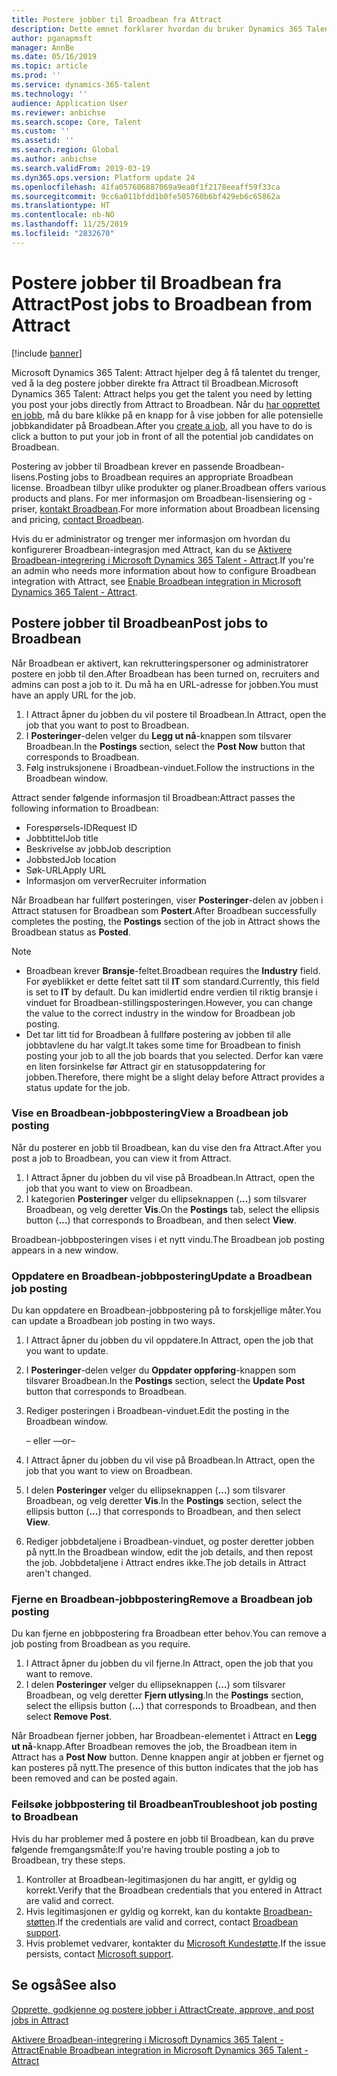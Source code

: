 ```yaml
---
title: Postere jobber til Broadbean fra Attract
description: Dette emnet forklarer hvordan du bruker Dynamics 365 Talent – Attract til å postere jobber til Broadbean
author: pganapmsft
manager: AnnBe
ms.date: 05/16/2019
ms.topic: article
ms.prod: ''
ms.service: dynamics-365-talent
ms.technology: ''
audience: Application User
ms.reviewer: anbichse
ms.search.scope: Core, Talent
ms.custom: ''
ms.assetid: ''
ms.search.region: Global
ms.author: anbichse
ms.search.validFrom: 2019-03-19
ms.dyn365.ops.version: Platform update 24
ms.openlocfilehash: 41fa057606887069a9ea0f1f2178eeaff59f33ca
ms.sourcegitcommit: 9cc6a011bfdd1b0fe505760b6bf429eb6c65862a
ms.translationtype: HT
ms.contentlocale: nb-NO
ms.lasthandoff: 11/25/2019
ms.locfileid: "2832670"
---
```

# <a name="post-jobs-to-broadbean-from-attract"></a><span data-ttu-id="938aa-103">Postere jobber til Broadbean fra Attract</span><span class="sxs-lookup"><span data-stu-id="938aa-103">Post jobs to Broadbean from Attract</span></span>

[!include [banner](includes/banner.md)]

<span data-ttu-id="938aa-104">Microsoft Dynamics 365 Talent: Attract hjelper deg å få talentet du trenger, ved å la deg postere jobber direkte fra Attract til Broadbean.</span><span class="sxs-lookup"><span data-stu-id="938aa-104">Microsoft Dynamics 365 Talent: Attract helps you get the talent you need by letting you post your jobs directly from Attract to Broadbean.</span></span> <span data-ttu-id="938aa-105">Når du [har opprettet en jobb](./creating-jobs-attract.md), må du bare klikke på en knapp for å vise jobben for alle potensielle jobbkandidater på Broadbean.</span><span class="sxs-lookup"><span data-stu-id="938aa-105">After you [create a job](./creating-jobs-attract.md), all you have to do is click a button to put your job in front of all the potential job candidates on Broadbean.</span></span>

<span data-ttu-id="938aa-106">Postering av jobber til Broadbean krever en passende Broadbean-lisens.</span><span class="sxs-lookup"><span data-stu-id="938aa-106">Posting jobs to Broadbean requires an appropriate Broadbean license.</span></span> <span data-ttu-id="938aa-107">Broadbean tilbyr ulike produkter og planer.</span><span class="sxs-lookup"><span data-stu-id="938aa-107">Broadbean offers various products and plans.</span></span> <span data-ttu-id="938aa-108">For mer informasjon om Broadbean-lisensiering og -priser, [kontakt Broadbean](https://www.broadbean.com/contact-us/).</span><span class="sxs-lookup"><span data-stu-id="938aa-108">For more information about Broadbean licensing and pricing, [contact Broadbean](https://www.broadbean.com/contact-us/).</span></span>

<span data-ttu-id="938aa-109">Hvis du er administrator og trenger mer informasjon om hvordan du konfigurerer Broadbean-integrasjon med Attract, kan du se [Aktivere Broadbean-integrering i Microsoft Dynamics 365 Talent - Attract](./attract-admin-job-board-settings.md).</span><span class="sxs-lookup"><span data-stu-id="938aa-109">If you're an admin who needs more information about how to configure Broadbean integration with Attract, see [Enable Broadbean integration in Microsoft Dynamics 365 Talent - Attract](./attract-admin-job-board-settings.md).</span></span>

## <a name="post-jobs-to-broadbean"></a><span data-ttu-id="938aa-110">Postere jobber til Broadbean</span><span class="sxs-lookup"><span data-stu-id="938aa-110">Post jobs to Broadbean</span></span>

<span data-ttu-id="938aa-111">Når Broadbean er aktivert, kan rekrutteringspersoner og administratorer postere en jobb til den.</span><span class="sxs-lookup"><span data-stu-id="938aa-111">After Broadbean has been turned on, recruiters and admins can post a job to it.</span></span> <span data-ttu-id="938aa-112">Du må ha en URL-adresse for jobben.</span><span class="sxs-lookup"><span data-stu-id="938aa-112">You must have an apply URL for the job.</span></span>

1. <span data-ttu-id="938aa-113">I Attract åpner du jobben du vil postere til Broadbean.</span><span class="sxs-lookup"><span data-stu-id="938aa-113">In Attract, open the job that you want to post to Broadbean.</span></span>
2. <span data-ttu-id="938aa-114">I **Posteringer**-delen velger du **Legg ut nå**-knappen som tilsvarer Broadbean.</span><span class="sxs-lookup"><span data-stu-id="938aa-114">In the **Postings** section, select the **Post Now** button that corresponds to Broadbean.</span></span>
3. <span data-ttu-id="938aa-115">Følg instruksjonene i Broadbean-vinduet.</span><span class="sxs-lookup"><span data-stu-id="938aa-115">Follow the instructions in the Broadbean window.</span></span>

<span data-ttu-id="938aa-116">Attract sender følgende informasjon til Broadbean:</span><span class="sxs-lookup"><span data-stu-id="938aa-116">Attract passes the following information to Broadbean:</span></span>

- <span data-ttu-id="938aa-117">Forespørsels-ID</span><span class="sxs-lookup"><span data-stu-id="938aa-117">Request ID</span></span>
- <span data-ttu-id="938aa-118">Jobbtittel</span><span class="sxs-lookup"><span data-stu-id="938aa-118">Job title</span></span>
- <span data-ttu-id="938aa-119">Beskrivelse av jobb</span><span class="sxs-lookup"><span data-stu-id="938aa-119">Job description</span></span>
- <span data-ttu-id="938aa-120">Jobbsted</span><span class="sxs-lookup"><span data-stu-id="938aa-120">Job location</span></span>
- <span data-ttu-id="938aa-121">Søk-URL</span><span class="sxs-lookup"><span data-stu-id="938aa-121">Apply URL</span></span>
- <span data-ttu-id="938aa-122">Informasjon om verver</span><span class="sxs-lookup"><span data-stu-id="938aa-122">Recruiter information</span></span>

<span data-ttu-id="938aa-123">Når Broadbean har fullført posteringen, viser **Posteringer**-delen av jobben i Attract statusen for Broadbean som **Postert**.</span><span class="sxs-lookup"><span data-stu-id="938aa-123">After Broadbean successfully completes the posting, the **Postings** section of the job in Attract shows the Broadbean status as **Posted**.</span></span>

> [!NOTE]
> - <span data-ttu-id="938aa-124">Broadbean krever **Bransje**-feltet.</span><span class="sxs-lookup"><span data-stu-id="938aa-124">Broadbean requires the **Industry** field.</span></span> <span data-ttu-id="938aa-125">For øyeblikket er dette feltet satt til **IT** som standard.</span><span class="sxs-lookup"><span data-stu-id="938aa-125">Currently, this field is set to **IT** by default.</span></span> <span data-ttu-id="938aa-126">Du kan imidlertid endre verdien til riktig bransje i vinduet for Broadbean-stillingsposteringen.</span><span class="sxs-lookup"><span data-stu-id="938aa-126">However, you can change the value to the correct industry in the window for Broadbean job posting.</span></span>
> - <span data-ttu-id="938aa-127">Det tar litt tid for Broadbean å fullføre postering av jobben til alle jobbtavlene du har valgt.</span><span class="sxs-lookup"><span data-stu-id="938aa-127">It takes some time for Broadbean to finish posting your job to all the job boards that you selected.</span></span> <span data-ttu-id="938aa-128">Derfor kan være en liten forsinkelse før Attract gir en statusoppdatering for jobben.</span><span class="sxs-lookup"><span data-stu-id="938aa-128">Therefore, there might be a slight delay before Attract provides a status update for the job.</span></span>

### <a name="view-a-broadbean-job-posting"></a><span data-ttu-id="938aa-129">Vise en Broadbean-jobbpostering</span><span class="sxs-lookup"><span data-stu-id="938aa-129">View a Broadbean job posting</span></span>

<span data-ttu-id="938aa-130">Når du posterer en jobb til Broadbean, kan du vise den fra Attract.</span><span class="sxs-lookup"><span data-stu-id="938aa-130">After you post a job to Broadbean, you can view it from Attract.</span></span>

1. <span data-ttu-id="938aa-131">I Attract åpner du jobben du vil vise på Broadbean.</span><span class="sxs-lookup"><span data-stu-id="938aa-131">In Attract, open the job that you want to view on Broadbean.</span></span>
2. <span data-ttu-id="938aa-132">I kategorien **Posteringer** velger du ellipseknappen (**...**) som tilsvarer Broadbean, og velg deretter **Vis**.</span><span class="sxs-lookup"><span data-stu-id="938aa-132">On the **Postings** tab, select the ellipsis button (**...**) that corresponds to Broadbean, and then select **View**.</span></span>

<span data-ttu-id="938aa-133">Broadbean-jobbposteringen vises i et nytt vindu.</span><span class="sxs-lookup"><span data-stu-id="938aa-133">The Broadbean job posting appears in a new window.</span></span>

### <a name="update-a-broadbean-job-posting"></a><span data-ttu-id="938aa-134">Oppdatere en Broadbean-jobbpostering</span><span class="sxs-lookup"><span data-stu-id="938aa-134">Update a Broadbean job posting</span></span>

<span data-ttu-id="938aa-135">Du kan oppdatere en Broadbean-jobbpostering på to forskjellige måter.</span><span class="sxs-lookup"><span data-stu-id="938aa-135">You can update a Broadbean job posting in two ways.</span></span>

1. <span data-ttu-id="938aa-136">I Attract åpner du jobben du vil oppdatere.</span><span class="sxs-lookup"><span data-stu-id="938aa-136">In Attract, open the job that you want to update.</span></span>
2. <span data-ttu-id="938aa-137">I **Posteringer**-delen velger du **Oppdater oppføring**-knappen som tilsvarer Broadbean.</span><span class="sxs-lookup"><span data-stu-id="938aa-137">In the **Postings** section, select the **Update Post** button that corresponds to Broadbean.</span></span>
3. <span data-ttu-id="938aa-138">Rediger posteringen i Broadbean-vinduet.</span><span class="sxs-lookup"><span data-stu-id="938aa-138">Edit the posting in the Broadbean window.</span></span>

    <span data-ttu-id="938aa-139">– eller –</span><span class="sxs-lookup"><span data-stu-id="938aa-139">–or–</span></span>

1. <span data-ttu-id="938aa-140">I Attract åpner du jobben du vil vise på Broadbean.</span><span class="sxs-lookup"><span data-stu-id="938aa-140">In Attract, open the job that you want to view on Broadbean.</span></span>
2. <span data-ttu-id="938aa-141">I delen **Posteringer** velger du ellipseknappen (**...**) som tilsvarer Broadbean, og velg deretter **Vis**.</span><span class="sxs-lookup"><span data-stu-id="938aa-141">In the **Postings** section, select the ellipsis button (**...**) that corresponds to Broadbean, and then select **View**.</span></span>
3. <span data-ttu-id="938aa-142">Rediger jobbdetaljene i Broadbean-vinduet, og poster deretter jobben på nytt.</span><span class="sxs-lookup"><span data-stu-id="938aa-142">In the Broadbean window, edit the job details, and then repost the job.</span></span> <span data-ttu-id="938aa-143">Jobbdetaljene i Attract endres ikke.</span><span class="sxs-lookup"><span data-stu-id="938aa-143">The job details in Attract aren't changed.</span></span>

### <a name="remove-a-broadbean-job-posting"></a><span data-ttu-id="938aa-144">Fjerne en Broadbean-jobbpostering</span><span class="sxs-lookup"><span data-stu-id="938aa-144">Remove a Broadbean job posting</span></span>

<span data-ttu-id="938aa-145">Du kan fjerne en jobbpostering fra Broadbean etter behov.</span><span class="sxs-lookup"><span data-stu-id="938aa-145">You can remove a job posting from Broadbean as you require.</span></span>

1. <span data-ttu-id="938aa-146">I Attract åpner du jobben du vil fjerne.</span><span class="sxs-lookup"><span data-stu-id="938aa-146">In Attract, open the job that you want to remove.</span></span>
2. <span data-ttu-id="938aa-147">I delen **Posteringer** velger du ellipseknappen (**...**) som tilsvarer Broadbean, og velg deretter **Fjern utlysing**.</span><span class="sxs-lookup"><span data-stu-id="938aa-147">In the **Postings** section, select the ellipsis button (**...**) that corresponds to Broadbean, and then select **Remove Post**.</span></span>

<span data-ttu-id="938aa-148">Når Broadbean fjerner jobben, har Broadbean-elementet i Attract en **Legg ut nå**-knapp.</span><span class="sxs-lookup"><span data-stu-id="938aa-148">After Broadbean removes the job, the Broadbean item in Attract has a **Post Now** button.</span></span> <span data-ttu-id="938aa-149">Denne knappen angir at jobben er fjernet og kan posteres på nytt.</span><span class="sxs-lookup"><span data-stu-id="938aa-149">The presence of this button indicates that the job has been removed and can be posted again.</span></span>

### <a name="troubleshoot-job-posting-to-broadbean"></a><span data-ttu-id="938aa-150">Feilsøke jobbpostering til Broadbean</span><span class="sxs-lookup"><span data-stu-id="938aa-150">Troubleshoot job posting to Broadbean</span></span>

<span data-ttu-id="938aa-151">Hvis du har problemer med å postere en jobb til Broadbean, kan du prøve følgende fremgangsmåte:</span><span class="sxs-lookup"><span data-stu-id="938aa-151">If you're having trouble posting a job to Broadbean, try these steps.</span></span>

1. <span data-ttu-id="938aa-152">Kontroller at Broadbean-legitimasjonen du har angitt, er gyldig og korrekt.</span><span class="sxs-lookup"><span data-stu-id="938aa-152">Verify that the Broadbean credentials that you entered in Attract are valid and correct.</span></span>
2. <span data-ttu-id="938aa-153">Hvis legitimasjonen er gyldig og korrekt, kan du kontakte [Broadbean-støtten](https://www.broadbean.com/resources/support/).</span><span class="sxs-lookup"><span data-stu-id="938aa-153">If the credentials are valid and correct, contact [Broadbean support](https://www.broadbean.com/resources/support/).</span></span>
3. <span data-ttu-id="938aa-154">Hvis problemet vedvarer, kontakter du [Microsoft Kundestøtte](./talent-support.md).</span><span class="sxs-lookup"><span data-stu-id="938aa-154">If the issue persists, contact [Microsoft support](./talent-support.md).</span></span>

## <a name="see-also"></a><span data-ttu-id="938aa-155">Se også</span><span class="sxs-lookup"><span data-stu-id="938aa-155">See also</span></span>

[<span data-ttu-id="938aa-156">Opprette, godkjenne og postere jobber i Attract</span><span class="sxs-lookup"><span data-stu-id="938aa-156">Create, approve, and post jobs in Attract</span></span>](./creating-jobs-attract.md)

[<span data-ttu-id="938aa-157">Aktivere Broadbean-integrering i Microsoft Dynamics 365 Talent - Attract</span><span class="sxs-lookup"><span data-stu-id="938aa-157">Enable Broadbean integration in Microsoft Dynamics 365 Talent - Attract</span></span>](./attract-admin-job-board-settings.md)
